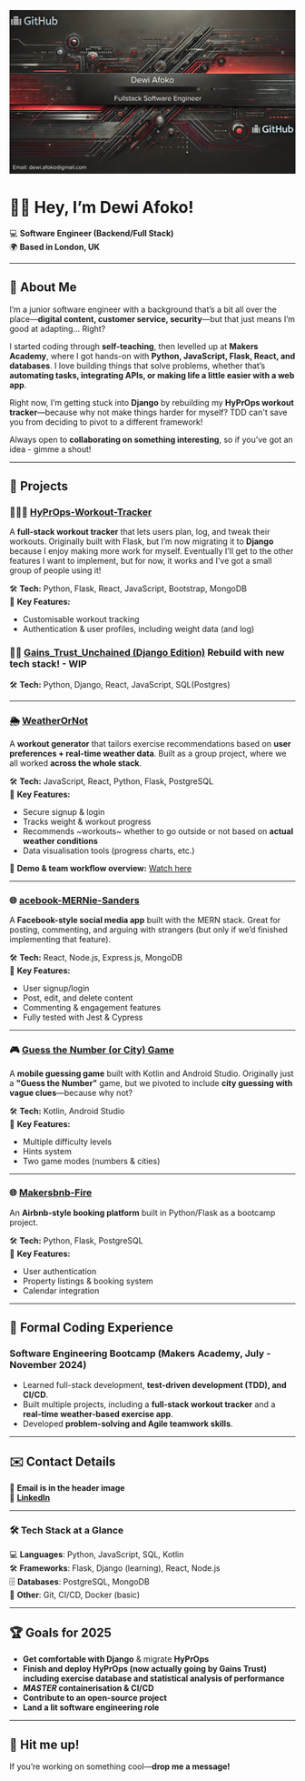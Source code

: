 ![Header](https://github.com/Dewi-Afoko/Dewi-Afoko/blob/main/HeaderWithEmail.png)

# 👋🏽 Hey, I’m Dewi Afoko!  
💻 **Software Engineer (Backend/Full Stack)**  
🌍 **Based in London, UK**  

---

## 🚀 About Me  

I’m a junior software engineer with a background that’s a bit all over the place—**digital content, customer service, security**—but that just means I’m good at adapting... Right?  

I started coding through **self-teaching**, then levelled up at **Makers Academy**, where I got hands-on with **Python, JavaScript, Flask, React, and databases**. I love building things that solve problems, whether that’s **automating tasks, integrating APIs, or making life a little easier with a web app**.  

Right now, I’m getting stuck into **Django** by rebuilding my **HyPrOps workout tracker**—because why not make things harder for myself? TDD can't save you from deciding to pivot to a different framework!

Always open to **collaborating on something interesting**, so if you’ve got an idea - gimme a shout! 

---

## 💼 Projects  

### 🏋🏽‍♂️ [HyPrOps-Workout-Tracker](https://github.com/Dewi-Afoko/HyPrOps-Workout-Tracker)  
A **full-stack workout tracker** that lets users plan, log, and tweak their workouts. Originally built with Flask, but I’m now migrating it to **Django** because I enjoy making more work for myself. Eventually I'll get to the other features I want to implement, but for now, it works and I've got a small group of people using it!

🛠 **Tech:** Python, Flask, React, JavaScript, Bootstrap, MongoDB  
📌 **Key Features:**  
- Customisable workout tracking  
- Authentication & user profiles, including weight data (and log)


### ⛓️‍💥 [Gains_Trust_Unchained (Django Edition)](https://github.com/Dewi-Afoko/Gains_Trust_Unchanined) Rebuild with new tech stack! - WIP

🛠 **Tech:** Python, Django, React, JavaScript, SQL(Postgres) 

---

### 🌦️ [WeatherOrNot](https://github.com/Dewi-Afoko/WeatherOrNot)  
A **workout generator** that tailors exercise recommendations based on **user preferences + real-time weather data**. Built as a group project, where we all worked **across the whole stack**.  

🛠 **Tech:** JavaScript, React, Python, Flask, PostgreSQL  
📌 **Key Features:**  
- Secure signup & login  
- Tracks weight & workout progress  
- Recommends ~workouts~ whether to go outside or not based on **actual weather conditions**  
- Data visualisation tools (progress charts, etc.)  

🎥 **Demo & team workflow overview:** [Watch here](https://youtu.be/Py8htEAksEc?si=mLWIDyz_ex1mfTYL&t=2187)  

---

### 🌐 [acebook-MERNie-Sanders](https://github.com/Dewi-Afoko/acebook-MERNie-Sanders)  
A **Facebook-style social media app** built with the MERN stack. Great for posting, commenting, and arguing with strangers (but only if we’d finished implementing that feature).  

🛠 **Tech:** React, Node.js, Express.js, MongoDB  
📌 **Key Features:**  
- User signup/login  
- Post, edit, and delete content  
- Commenting & engagement features  
- Fully tested with Jest & Cypress  

---

### 🎮 [Guess the Number (or City) Game](https://github.com/Dewi-Afoko/guess-the-number-and-city)  
A **mobile guessing game** built with Kotlin and Android Studio. Originally just a **"Guess the Number"** game, but we pivoted to include **city guessing with vague clues**—because why not?  

🛠 **Tech:** Kotlin, Android Studio  
📌 **Key Features:**  
- Multiple difficulty levels  
- Hints system  
- Two game modes (numbers & cities)  

---

### 🌐 [Makersbnb-Fire](https://github.com/Dewi-Afoko/makersbnb-fire)  
An **Airbnb-style booking platform** built in Python/Flask as a bootcamp project.  

🛠 **Tech:** Python, Flask, PostgreSQL  
📌 **Key Features:**  
- User authentication  
- Property listings & booking system  
- Calendar integration  

---

## 🌟 Formal Coding Experience  

### **Software Engineering Bootcamp (Makers Academy, July - November 2024)**  
- Learned full-stack development, **test-driven development (TDD), and CI/CD**.  
- Built multiple projects, including a **full-stack workout tracker** and a **real-time weather-based exercise app**.  
- Developed **problem-solving and Agile teamwork skills**.  

---

## ✉️ Contact Details  

📧 **Email is in the header image**  
🔗 **[LinkedIn](https://www.linkedin.com/in/dewi-a-0557a1335/)**  

---

### **🛠 Tech Stack at a Glance**  
💻 **Languages**: Python, JavaScript, SQL, Kotlin  
🛠 **Frameworks**: Flask, Django (learning), React, Node.js  
🗄️ **Databases**: PostgreSQL, MongoDB  
🔗 **Other**: Git, CI/CD, Docker (basic)  

---

## 🏆 Goals for 2025  
- **Get comfortable with Django** & migrate **HyPrOps**  
- **Finish and deploy HyPrOps (now actually going by Gains Trust) including exercise database and statistical analysis of performance**  
- ***MASTER* containerisation & CI/CD**  
- **Contribute to an open-source project**  
- **Land a lit software engineering role**  

---

## 🚀 Hit me up!  
If you’re working on something cool—**drop me a message!**  

<!---
Dewi-Afoko/Dewi-Afoko is a ✨ special ✨ repository because its `README.md` (this file) appears on your GitHub profile.
You can click the Preview link to take a look at your changes.
--->

